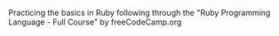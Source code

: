 Practicing the basics in Ruby following through the "Ruby Programming Language - Full Course" by freeCodeCamp.org